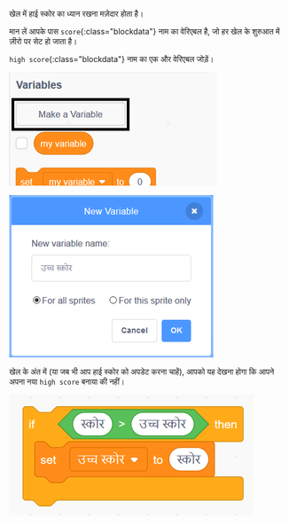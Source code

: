 खेल में हाई स्कोर का ध्यान रखना मज़ेदार होता है।

मान लें आपके पास `score`{:class="blockdata"} नाम का वेरिएबल है, जो हर खेल के शुरुआत में ज़ीरो पर सेट हो जाता है।

`high score`{:class="blockdata"} नाम का एक और वेरिएबल जोड़ें।

![variables menu with Make a Variable highlighted](images/make-variable-annotated.png)

![new variable popup box with high score as the variable name](images/make-high-score-variable.png)

खेल के अंत में (या जब भी आप हाई स्कोर को अपडेट करना चाहें), आपको यह देखना होगा कि आपने अपना नया `high score` बनाया की नहीं।

![code blocks require to make high score equal score](images/check-for-high-score.png)